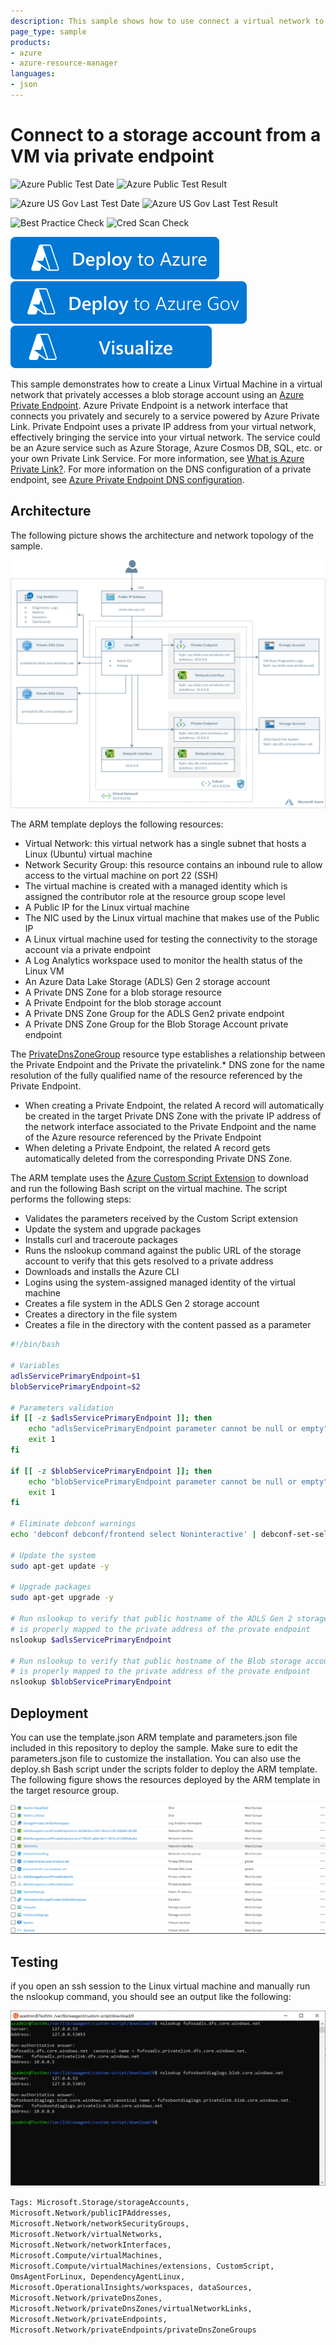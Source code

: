 ```yaml
---
description: This sample shows how to use connect a virtual network to access a blob storage account via private endpoint.
page_type: sample
products:
- azure
- azure-resource-manager
languages:
- json
---
```

# Connect to a storage account from a VM via private endpoint

![Azure Public Test Date](https://azurequickstartsservice.blob.core.windows.net/badges/quickstarts/microsoft.storage/blob-storage-private-endpoint/PublicLastTestDate.svg)
![Azure Public Test Result](https://azurequickstartsservice.blob.core.windows.net/badges/quickstarts/microsoft.storage/blob-storage-private-endpoint/PublicDeployment.svg)

![Azure US Gov Last Test Date](https://azurequickstartsservice.blob.core.windows.net/badges/quickstarts/microsoft.storage/blob-storage-private-endpoint/FairfaxLastTestDate.svg)
![Azure US Gov Last Test Result](https://azurequickstartsservice.blob.core.windows.net/badges/quickstarts/microsoft.storage/blob-storage-private-endpoint/FairfaxDeployment.svg)

![Best Practice Check](https://azurequickstartsservice.blob.core.windows.net/badges/quickstarts/microsoft.storage/blob-storage-private-endpoint/BestPracticeResult.svg)
![Cred Scan Check](https://azurequickstartsservice.blob.core.windows.net/badges/quickstarts/microsoft.storage/blob-storage-private-endpoint/CredScanResult.svg)

[![Deploy To Azure](https://raw.githubusercontent.com/Azure/azure-quickstart-templates/master/1-CONTRIBUTION-GUIDE/images/deploytoazure.svg?sanitize=true)](https://portal.azure.com/#create/Microsoft.Template/uri/https%3A%2F%2Fraw.githubusercontent.com%2FAzure%2Fazure-quickstart-templates%2Fmaster%2Fquickstarts%2Fmicrosoft.storage%2Fblob-storage-private-endpoint%2Fazuredeploy.json)
[![Deploy To Azure US Gov](https://raw.githubusercontent.com/Azure/azure-quickstart-templates/master/1-CONTRIBUTION-GUIDE/images/deploytoazuregov.svg?sanitize=true)](https://portal.azure.us/#create/Microsoft.Template/uri/https%3A%2F%2Fraw.githubusercontent.com%2FAzure%2Fazure-quickstart-templates%2Fmaster%2Fquickstarts%2Fmicrosoft.storage%2Fblob-storage-private-endpoint%2Fazuredeploy.json)
[![Visualize](https://raw.githubusercontent.com/Azure/azure-quickstart-templates/master/1-CONTRIBUTION-GUIDE/images/visualizebutton.svg?sanitize=true)](http://armviz.io/#/?load=https%3A%2F%2Fraw.githubusercontent.com%2FAzure%2Fazure-quickstart-templates%2Fmaster%2Fquickstarts%2Fmicrosoft.storage%2Fblob-storage-private-endpoint%2Fazuredeploy.json)

This sample demonstrates how to create a Linux Virtual Machine in a virtual network that privately accesses a blob storage account using an [Azure Private Endpoint](https://docs.microsoft.com/azure/private-link/private-endpoint-overview). Azure Private Endpoint is a network interface that connects you privately and securely to a service powered by Azure Private Link. Private Endpoint uses a private IP address from your virtual network, effectively bringing the service into your virtual network. The service could be an Azure service such as Azure Storage, Azure Cosmos DB, SQL, etc. or your own Private Link Service. For more information, see [What is Azure Private Link?](https://docs.microsoft.com/azure/private-link/private-link-overview). For more information on the DNS configuration of a private endpoint, see [Azure Private Endpoint DNS configuration](https://docs.microsoft.com/azure/private-link/private-endpoint-dns).

## Architecture ##

The following picture shows the architecture and network topology of the sample.

![Architecture](images/architecture.png)

The ARM template deploys the following resources:

- Virtual Network: this virtual network has a single subnet that hosts a Linux (Ubuntu) virtual machine
- Network Security Group: this resource contains an inbound rule to allow access to the virtual machine on port 22 (SSH)
- The virtual machine is created with a managed identity which is assigned the contributor role at the resource group scope level
- A Public IP for the Linux virtual machine
- The NIC used by the Linux virtual machine that makes use of the Public IP
- A Linux virtual machine used for testing the connectivity to the storage account via a private endpoint
- A Log Analytics workspace used to monitor the health status of the Linux VM
- An Azure Data Lake Storage (ADLS) Gen 2 storage account
- A Private DNS Zone for a blob storage resource
- A Private Endpoint for the blob storage account
- A Private DNS Zone Group for the ADLS Gen2 private endpoint
- A Private DNS Zone Group for the Blob Storage Account private endpoint

The [PrivateDnsZoneGroup](https://docs.microsoft.com/azure/templates/microsoft.network/privateendpoints/privateDnsZoneGroups) resource type establishes a relationship between the Private Endpoint and the Private the privatelink.* DNS zone for the name resolution of the fully qualified name of the resource referenced by the Private Endpoint.

- When creating a Private Endpoint, the related A record will automatically be created in the target Private DNS Zone with the private IP address of the network interface associated to the Private Endpoint and the name of the Azure resource referenced by the Private Endpoint
- When deleting a Private Endpoint, the related A record gets automatically deleted from the corresponding Private DNS Zone.

The ARM template uses the [Azure Custom Script Extension](https://docs.microsoft.com/azure/virtual-machines/extensions/custom-script-linux) to download and run the following Bash script on the virtual machine. The script performs the following steps:

- Validates the parameters received by the Custom Script extension
- Update the system and upgrade packages
- Installs curl and traceroute packages
- Runs the nslookup command against the public URL of the storage account to verify that this gets resolved to a private address
- Downloads and installs the Azure CLI
- Logins using the system-assigned managed identity of the virtual machine
- Creates a file system in the ADLS Gen 2 storage account
- Creates a directory in the file system
- Creates a file in the directory with the content passed as a parameter

```bash
#!/bin/bash

# Variables
adlsServicePrimaryEndpoint=$1
blobServicePrimaryEndpoint=$2

# Parameters validation
if [[ -z $adlsServicePrimaryEndpoint ]]; then
    echo "adlsServicePrimaryEndpoint parameter cannot be null or empty"
    exit 1
fi

if [[ -z $blobServicePrimaryEndpoint ]]; then
    echo "blobServicePrimaryEndpoint parameter cannot be null or empty"
    exit 1
fi

# Eliminate debconf warnings
echo 'debconf debconf/frontend select Noninteractive' | debconf-set-selections

# Update the system
sudo apt-get update -y

# Upgrade packages
sudo apt-get upgrade -y

# Run nslookup to verify that public hostname of the ADLS Gen 2 storage account
# is properly mapped to the private address of the provate endpoint
nslookup $adlsServicePrimaryEndpoint

# Run nslookup to verify that public hostname of the Blob storage account
# is properly mapped to the private address of the provate endpoint
nslookup $blobServicePrimaryEndpoint
```

## Deployment ##

You can use the template.json ARM template and parameters.json file included in this repository to deploy the sample. Make sure to edit the parameters.json file to customize the installation. You can also use the deploy.sh Bash script under the scripts folder to deploy the ARM template. The following figure shows the resources deployed by the ARM template in the target resource group.

![Resource Group](images/resourcegroup.png)

## Testing ##

if you open an ssh session to the Linux virtual machine and manually run the nslookup command, you should see an output like the following:

![Architecture](images/nslookup.png)

`Tags: Microsoft.Storage/storageAccounts, Microsoft.Network/publicIPAddresses, Microsoft.Network/networkSecurityGroups, Microsoft.Network/virtualNetworks, Microsoft.Network/networkInterfaces, Microsoft.Compute/virtualMachines, Microsoft.Compute/virtualMachines/extensions, CustomScript, OmsAgentForLinux, DependencyAgentLinux, Microsoft.OperationalInsights/workspaces, dataSources, Microsoft.Network/privateDnsZones, Microsoft.Network/privateDnsZones/virtualNetworkLinks, Microsoft.Network/privateEndpoints, Microsoft.Network/privateEndpoints/privateDnsZoneGroups`
